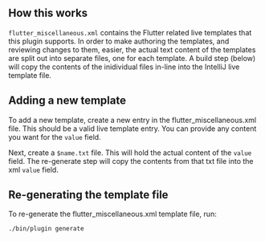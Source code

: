 ## How this works

`flutter_miscellaneous.xml` contains the Flutter related live templates that this plugin
supports. In order to make authoring the templates, and reviewing changes to them, easier,
the actual text content of the templates are split out into separate files, one for each
template. A build step (below) will copy the contents of the inidividual files in-line
into the IntelliJ live template file.

## Adding a new template

To add a new template, create a new entry in the flutter_miscellaneous.xml file. This should
be a valid live template entry. You can provide any content you want for the `value` field.

Next, create a `$name.txt` file. This will hold the actual content of the `value` field. The
re-generate step will copy the contents from that txt file into the xml `value` field.

## Re-generating the template file

To re-generate the flutter_miscellaneous.xml template file, run:

```
./bin/plugin generate
```
